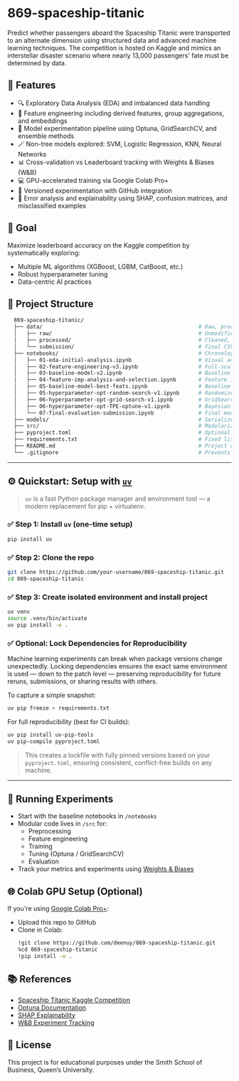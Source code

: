 # 869-spaceship-titanic
Predict whether passengers aboard the Spaceship Titanic were transported to an alternate dimension using structured data and advanced machine learning techniques. The competition is hosted on Kaggle and mimics an interstellar disaster scenario where nearly 13,000 passengers' fate must be determined by data.

## 🚀 Features
- 🔍 Exploratory Data Analysis (EDA) and imbalanced data handling
- 🧱 Feature engineering including derived features, group aggregations, and embeddings
- 🔄 Model experimentation pipeline using Optuna, GridSearchCV, and ensemble methods
- 🪄 Non-tree models explored: SVM, Logistic Regression, KNN, Neural Networks
- 📊 Cross-validation vs Leaderboard tracking with Weights & Biases (W&B)
- 💻 GPU-accelerated training via Google Colab Pro+
- 🔁 Versioned experimentation with GitHub integration
- 🧪 Error analysis and explainability using SHAP, confusion matrices, and misclassified examples

## 🎯 Goal
Maximize leaderboard accuracy on the Kaggle competition by systematically exploring:
- Multiple ML algorithms (XGBoost, LGBM, CatBoost, etc.)
- Robust hyperparameter tuning
- Data-centric AI practices

## 📁 Project Structure

```bash
  869-spaceship-titanic/
  ├── data/                                                 # Raw, processed, and submission datasets
  │   ├── raw/                                              # Unmodified input datasets from Kaggle
  │   ├── processed/                                        # Cleaned, engineered, train/test split
  │   └── submission/                                       # Final CSV submissions for leaderboard
  ├── notebooks/                                            # Chronological modeling pipeline notebooks
  │   ├── 01-eda-initial-analysis.ipynb                     # Visual and statistical EDA to uncover survival patterns
  │   ├── 02-feature-engineering-v3.ipynb                   # Full-scale feature engineering with preprocessing
  │   ├── 03-baseline-model-v2.ipynb                        # Baseline models (LogReg, Trees) without tuning
  │   ├── 04-feature-imp-analysis-and-selection.ipynb       # Feature importance + selection using RF, MI, Corr
  │   ├── 05-baseline-model-best-feats.ipynb                # Baseline model using selected top features
  │   ├── 05-hyperparameter-opt-random-search-v1.ipynb      # RandomizedSearchCV tuning (wide exploration)
  │   ├── 06-hyperparameter-opt-grid-search-v1.ipynb        # GridSearchCV tuning (focused search space)
  │   ├── 06-hyperparameter-opt-TPE-optune-v1.ipynb         # Bayesian tuning with Optuna TPE + early pruning
  │   └── 07-final-evaluation-submission.ipynb              # Final model evaluation and Kaggle submission output
  ├── models/                                               # Serialized models and tuning artifacts
  ├── src/                                                  # Modularized source code for reusability
  ├── pyproject.toml                                        # Optional: Structured project metadata + build config
  ├── requirements.txt                                      # Fixed list of packages and versions for reproducibility
  ├── README.md                                             # Project overview, instructions, and team details
  └── .gitignore                                            # Prevents committing data, checkpoints, and cache

```


---

## ⚙️ Quickstart: Setup with [`uv`](https://github.com/astral-sh/uv)

> `uv` is a fast Python package manager and environment tool — a modern replacement for pip + virtualenv.

### ✅ Step 1: Install `uv` (one-time setup)

```bash
pip install uv
```

### ✅ Step 2: Clone the repo

```bash
git clone https://github.com/your-username/869-spaceship-titanic.git
cd 869-spaceship-titanic
```

### ✅ Step 3: Create isolated environment and install project

```bash
uv venv
source .venv/bin/activate
uv pip install -e .
```

### ✅ Optional: Lock Dependencies for Reproducibility
Machine learning experiments can break when package versions change unexpectedly. Locking dependencies ensures the exact same environment is used — down to the patch level — preserving reproducibility for future reruns, submissions, or sharing results with others.

To capture a simple snapshot:
```bash
uv pip freeze > requirements.txt
```

For full reproducibility (best for CI builds):
```bash
uv pip install uv-pip-tools
uv pip-compile pyproject.toml
```

> This creates a lockfile with fully pinned versions based on your `pyproject.toml`, ensuring consistent, conflict-free builds on any machine.
---

## 🧪 Running Experiments

- Start with the baseline notebooks in `/notebooks`
- Modular code lives in `/src` for:
    - Preprocessing
    - Feature engineering
    - Training
    - Tuning (Optuna / GridSearchCV)
    - Evaluation
- Track your metrics and experiments using [Weights & Biases](https://wandb.ai)

## 🌐 Colab GPU Setup (Optional)

If you're using [Google Colab Pro+](https://colab.research.google.com/):
- Upload this repo to GitHub
- Clone in Colab:
    ```bash
    !git clone https://github.com/deenuy/869-spaceship-titanic.git
    %cd 869-spaceship-titanic
    !pip install -e .
    ```

## 📚 References

- [Spaceship Titanic Kaggle Competition](https://www.kaggle.com/competitions/spaceship-titanic)
- [Optuna Documentation](https://optuna.org/)
- [SHAP Explainability](https://shap.readthedocs.io/)
- [W&B Experiment Tracking](https://wandb.ai)

## 📄 License
This project is for educational purposes under the Smith School of Business, Queen’s University.